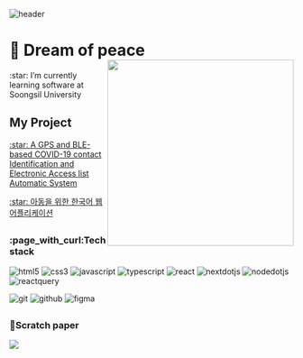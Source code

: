 ![header](https://capsule-render.vercel.app/api?type=slice&color=gradient&height=200&animation=fadeIn&section=header&text=JW%20KIM&desc=development%20story&fontSize=70&fontAlignY=30&rotate=13.5&fontAlign=70&descAlignY=45&descAlign=70&descSize=16)
<h1>👋 Dream of peace
<img align="right" src="https://user-images.githubusercontent.com/28720642/178992692-8c04a4ba-51b7-4b27-b310-cd0ac5a8693f.jpg" height="330">
</h1>
<p>:star: I’m currently learning software at Soongsil University</p>
<h2> My Project
</h2>
<a href="https://www.kci.go.kr/kciportal/ci/sereArticleSearch/ciSereArtiView.kci?sereArticleSearchBean.artiId=ART002850941">
<p>:star: A GPS and BLE-based COVID-19 contact Identification and Electronic Access list Automatic System </p>
</a>
<a href="https://github.com/Literacy-Improvement-Project/Literacy-Improvement-Web">
<p>:star: 아동을 위한 한국어 웹 어플리케이션</p>
</a>

## 

<h3>:page_with_curl:Tech stack </h3>

![html5](https://img.shields.io/badge/-HTML5-F05032?style=flat-square&logo=html5&logoColor=ffffff)
![css3](https://img.shields.io/badge/-CSS3-1572B6?style=flat-square&logo=css3&logoColor=ffffff)
![javascript](https://img.shields.io/badge/-JavaScript-F7DF1E?style=flat-square&logo=javascript&logoColor=ffffff)
![typescript](https://img.shields.io/badge/-TypeScript-3178C6?style=flat-square&logo=typescript&logoColor=ffffff)
![react](https://img.shields.io/badge/-React-61DAFB?style=flat-square&logo=react&logoColor=ffffff)
![nextdotjs](https://img.shields.io/badge/-Next.js-000000?style=flat-square&logo=nextdotjs&logoColor=ffffff)
![nodedotjs](https://img.shields.io/badge/-Node.js-339933?style=flat-square&logo=nodedotjs&logoColor=ffffff)
![reactquery](https://img.shields.io/badge/-ReactQuery-FF4154?style=flat-square&logo=reactquery&logoColor=ffffff)

![git](https://img.shields.io/badge/-Git-F05032?style=flat-square&logo=git&logoColor=ffffff)
![github](https://img.shields.io/badge/-GitHub-181717?style=flat-square&logo=github&logoColor=ffffff)
![figma](https://img.shields.io/badge/-Figma-F24E1E?style=flat-square&logo=figma&logoColor=ffffff)

## 

<h3>📝Scratch paper</h3>


<a href="https://abounding-truck-768.notion.site/40575ed7c10b47ea88b32115474c7147">
<img src="https://img.shields.io/badge/-Notion-000000?style=flat-square&logo=notion&logoColor=ffffff">
  </a>
